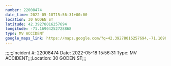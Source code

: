 ```yaml
---
number: 22008474
date_time: 2022-05-18T15:56:31+00:00
location: 30 GODEN ST
latitude: 42.39278016257694
longitude: -71.16904252728868
type: MV ACCIDENT
google_maps_link: https://maps.google.com/?q=42.39278016257694,-71.16904252728868
---
```


;;;;;;Incident #: 22008474  Date: 2022-05-18 15:56:31   Type: MV ACCIDENT;;;Location: 30 GODEN ST;;;
